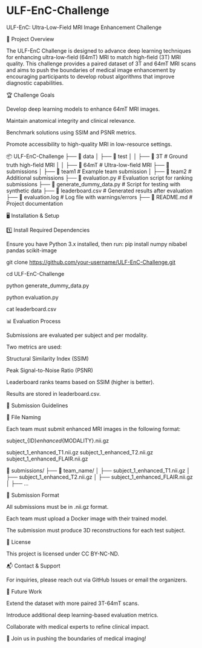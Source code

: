 # ULF-EnC-Challenge
ULF-EnC: Ultra-Low-Field MRI Image Enhancement Challenge

📌 Project Overview

The ULF-EnC Challenge is designed to advance deep learning techniques for enhancing ultra-low-field (64mT) MRI to match high-field (3T) MRI quality. This challenge provides a paired dataset of 3T and 64mT MRI scans and aims to push the boundaries of medical image enhancement by encouraging participants to develop robust algorithms that improve diagnostic capabilities.

🏆 Challenge Goals

Develop deep learning models to enhance 64mT MRI images.

Maintain anatomical integrity and clinical relevance.

Benchmark solutions using SSIM and PSNR metrics.

Promote accessibility to high-quality MRI in low-resource settings.

📦 ULF-EnC-Challenge
├── 📂 data
│   ├── 📂 test
│   │   ├── 📂 3T # Ground truth high-field MRI
│   │   ├── 📂 64mT # Ultra-low-field MRI
├── 📂 submissions
│   ├── 📂 team1  # Example team submission
│   ├── 📂 team2  # Additional submissions
├── 📜 evaluation.py  # Evaluation script for ranking submissions
├── 📜 generate_dummy_data.py  # Script for testing with synthetic data
├── 📜 leaderboard.csv  # Generated results after evaluation
├── 📜 evaluation.log  # Log file with warnings/errors
├── 📜 README.md  # Project documentation

🖥️ Installation & Setup

1️⃣ Install Required Dependencies

Ensure you have Python 3.x installed, then run:
pip install numpy nibabel pandas scikit-image

git clone https://github.com/your-username/ULF-EnC-Challenge.git

cd ULF-EnC-Challenge

python generate_dummy_data.py

python evaluation.py

cat leaderboard.csv

📊 Evaluation Process

Submissions are evaluated per subject and per modality.

Two metrics are used:

Structural Similarity Index (SSIM)

Peak Signal-to-Noise Ratio (PSNR)

Leaderboard ranks teams based on SSIM (higher is better).

Results are stored in leaderboard.csv.

🚀 Submission Guidelines

🔹 File Naming

Each team must submit enhanced MRI images in the following format:

subject_{ID}_enhanced_{MODALITY}.nii.gz

subject_1_enhanced_T1.nii.gz
subject_1_enhanced_T2.nii.gz
subject_1_enhanced_FLAIR.nii.gz

📂 submissions/
    ├── 📂 team_name/
    │   ├── subject_1_enhanced_T1.nii.gz
    │   ├── subject_1_enhanced_T2.nii.gz
    │   ├── subject_1_enhanced_FLAIR.nii.gz
    │   ├── ...

🔹 Submission Format

All submissions must be in .nii.gz format.

Each team must upload a Docker image with their trained model.

The submission must produce 3D reconstructions for each test subject.

📜 License

This project is licensed under CC BY-NC-ND.

📬 Contact & Support

For inquiries, please reach out via GitHub Issues or email the organizers.

🎯 Future Work

Extend the dataset with more paired 3T-64mT scans.

Introduce additional deep learning-based evaluation metrics.

Collaborate with medical experts to refine clinical impact.

🚀 Join us in pushing the boundaries of medical imaging!


